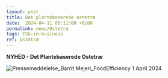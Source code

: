 ```yaml
---
layout: post
title: Det plantebaserede ostetræ
date:  2024-04-11 05:11:00 +0100
permalink: news/Ostetræ
tags: ESG-in-business 
ref: Ostetræ
---
```

**NYHED - Det Plantebaserede Ostetræ**

![Pressemeddelelse_Barrit Mejeri_FoodEfficiency 1 April 2024](https://github.com/FoodEfficiency/esg-business.github.io/assets/75361000/f1032efa-aa90-4081-8c4d-0ff96d383847)
